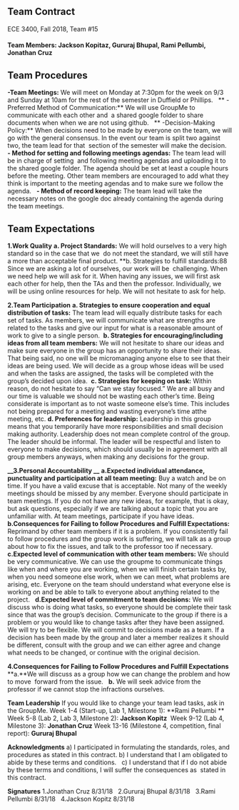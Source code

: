 

## Team Contract
ECE 3400, Fall 2018, Team #15

#### Team Members: Jackson Kopitaz, Gururaj Bhupal, Rami Pellumbi, Jonathan Cruz


## Team Procedures 
**-Team Meetings:** We will meet on Monday at 7:30pm for the week on 9/3 and Sunday at 10am for the rest of the semester in Duffield or Phillips.   
** -Preferred Method of Communication:** We will use GroupMe to communicate with each other and  a shared google folder to share documents when when we are not using github.   
** -Decision-Making Policy:** When decisions need to be made by everyone on the team, we will go with the general consensus. In the event our team is split two against two, the team lead for that  section of the semester will make the decision.   
**- Method for setting and following meetings agendas:** The team lead will be in charge of setting  and following meeting agendas and uploading it to the shared google folder. The agenda should be set at least a couple hours before the meeting. Other team members are encouraged to add what they think is important to the meeting agendas and to make sure we follow the agenda.   
**- Method of record keeping:** The team lead will take the necessary notes on the google doc already containing the agenda during the team meetings.   

## Team Expectations 
**__1.Work Quality__** 
**a. Project Standards:** We will hold ourselves to a very high standard so in the case that we  do not meet the standard, we will still have a more than acceptable final product. 
**b. Strategies to fulfill standards:88 Since we are asking a lot of ourselves, our work will be  challenging. When we need help we will ask for it. When having any issues, we will first ask each other for help, then the TAs and then the professor. Individually, we will be using online resources for help. We will not hesitate to ask for help.   

**__2.Team Participation__** 
**a. Strategies to ensure cooperation and equal distribution of tasks:** The team lead will equally distribute tasks for each set of tasks. As members, we will communicate what are strengths are related to the tasks and give our input for what is a reasonable amount of work to give to a single person. 
 **b. Strategies for encouraging/including ideas from all team members:** We will not hesitate to share our ideas and make sure everyone in the group has an opportunity to share their ideas. That being said, no one will be micromanaging anyone else to see that their ideas are being used. We will decide as a group whose ideas will be used and when the tasks are assigned, the tasks will be completed with the group’s decided upon idea. 
 **c. Strategies for keeping on task:** Within reason, do not hesitate to say “Can we stay focused.” We are all busy and our time is valuable we should not be wasting each other’s time. Being considerate is important as to not waste someone else’s time. This includes not being prepared for a meeting and wasting everyone’s time atthe meeting, etc. 
**d. Preferences for leadership:** Leadership in this group means that you temporarily have more responsibilities and small decision making authority. Leadership does not mean complete control of the group. The leader should be informal. The leader will be respectful and listen to everyone to make decisions, which should usually be in agreement with all group members anyways, when making any decisions for the group. 

**__3.Personal Accountability __**
**a.Expected individual attendance, punctuality and participation at all team meeting:** Buy a watch and be on time. If you have a valid excuse that is acceptable. Not many of the weekly meetings should be missed by any member. Everyone should participate in team meetings. If you do not have any new ideas, for example, that is okay, but ask questions, especially if we are talking about a topic that you are unfamiliar with. At team meetings, participate if you have ideas.   
**b.Consequences for Failing to follow Procedures and Fulfill Expectations:** Reprimand by other team members if it is a problem. If you consistently fail to follow procedures and the group work is suffering, we will talk as a group about how to fix the issues, and talk to the professor too if necessary.   
**c.Expected level of communication with other team members:** We should be very communicative. We can use the groupme to communicate things like when and where you are working, when we will finish certain tasks by, when you need someone else work, when we can meet, what problems are arising, etc. Everyone on the team should understand what everyone else is working on and be able to talk to everyone about anything related to the project.   
**d.Expected level of commitment to team decisions:** We will discuss who is doing what tasks, so everyone should be complete their task since that was the group’s decision. Communicate to the group if there is a problem or you would like to change tasks after they have been assigned. We will try to be flexible. We will commit to decisions made as a team. If a decision has been made by the group and later a member realizes it should be different, consult with the group and we can either agree and change what needs to be changed, or continue with the original decision.   

**__4.Consequences for Failing to Follow Procedures and Fulfill Expectations__**
**a.**We will discuss as a group how we can change the problem and how to move  forward from the issue.   
**b.** We will seek advice from the  professor if we cannot stop the infractions ourselves.   

**__Team Leadership__** 
If you would like to change your team lead tasks, ask in the GroupMe. 
Week 1-4 (Start-up, Lab 1, Milestone 1): **Rami Pellumbi **
 Week 5-8 (Lab 2, Lab 3, Milestone 2): **Jackson Kopitz** 
 Week 9-12 (Lab 4, Milestone 3): **Jonathan Cruz** 
Week 13-16 (Milestone 4, competition, final report): **Gururaj Bhupal**

**__Acknowledgments__**
a)  I participated in formulating the standards, roles, and procedures as stated in this contract. 
b)  I understand that I am obligated to abide by these terms and conditions.   
c)  I understand that if I do not abide by these terms and conditions, I will suffer the consequences as  stated in this contract.   

**__Signatures__** 
1.Jonathan Cruz 8/31/18   
2.Gururaj Bhupal 8/31/18   
3.Rami Pellumbi 8/31/18   
4.Jackson Kopitz 8/31/18  
